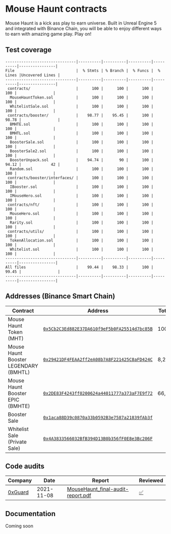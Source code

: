 # Mouse Haunt contracts

Mouse Haunt is a kick ass play to earn universe. Built in Unreal Engine 5 and integrated with Binance Chain, you will be able to enjoy different ways to earn with amazing game play. Play on!

## Test coverage

<!-- COVERAGE START -->

```
-------------------------------|----------|----------|----------|----------|----------------|
File                           |  % Stmts | % Branch |  % Funcs |  % Lines |Uncovered Lines |
-------------------------------|----------|----------|----------|----------|----------------|
 contracts/                    |      100 |      100 |      100 |      100 |                |
  MouseHauntToken.sol          |      100 |      100 |      100 |      100 |                |
  WhitelistSale.sol            |      100 |      100 |      100 |      100 |                |
 contracts/booster/            |    98.77 |    95.45 |      100 |    98.78 |                |
  BMHTE.sol                    |      100 |      100 |      100 |      100 |                |
  BMHTL.sol                    |      100 |      100 |      100 |      100 |                |
  BoosterSale.sol              |      100 |      100 |      100 |      100 |                |
  BoosterSale2.sol             |      100 |      100 |      100 |      100 |                |
  BoosterUnpack.sol            |    94.74 |       90 |      100 |    94.12 |             42 |
  Random.sol                   |      100 |      100 |      100 |      100 |                |
 contracts/booster/interfaces/ |      100 |      100 |      100 |      100 |                |
  IBooster.sol                 |      100 |      100 |      100 |      100 |                |
  IMouseHero.sol               |      100 |      100 |      100 |      100 |                |
 contracts/nft/                |      100 |      100 |      100 |      100 |                |
  MouseHero.sol                |      100 |      100 |      100 |      100 |                |
  Rarity.sol                   |      100 |      100 |      100 |      100 |                |
 contracts/utils/              |      100 |      100 |      100 |      100 |                |
  TokenAllocation.sol          |      100 |      100 |      100 |      100 |                |
  Whitelist.sol                |      100 |      100 |      100 |      100 |                |
-------------------------------|----------|----------|----------|----------|----------------|
All files                      |    99.44 |    98.33 |      100 |    99.45 |                |
-------------------------------|----------|----------|----------|----------|----------------|
```

<!-- COVERAGE END -->

## Addresses (Binance Smart Chain)

| Contract                              | Address                                                                                                                | Total Supply |
| ------------------------------------- | ---------------------------------------------------------------------------------------------------------------------- | ------------ |
| Mouse Haunt Token (MHT)               | [`0x5Cb2C3Ed882E37DA610f9eF5b0FA25514d7bc85B`](https://bscscan.com/token/0x5Cb2C3Ed882E37DA610f9eF5b0FA25514d7bc85B)   | 100,000,000  |
| Mouse Haunt Booster LEGENDARY (BMHTL) | [`0x29421DF4FEAA2ff2eA08b7A8F221425C8aFD424C`](https://bscscan.com/token/0x29421DF4FEAA2ff2eA08b7A8F221425C8aFD424C)   | 8,250        |
| Mouse Haunt Booster EPIC (BMHTE)      | [`0x2DE83F4243ff0200624a44011777a373aF7E9f72`](https://bscscan.com/token/0x2DE83F4243ff0200624a44011777a373aF7E9f72)   | 66,000       |
| Booster Sale                          | [`0x1aca88D39c0870a33b0592B3e7587a21839fAb3f`](https://bscscan.com/address/0x1aca88D39c0870a33b0592B3e7587a21839fAb3f) |              |
| Whitelist Sale (Private Sale)         | [`0x4A3833566032BfB394D13B0b356fF0E8e3Bc206F`](https://bscscan.com/address/0x4A3833566032BfB394D13B0b356fF0E8e3Bc206F) |              |

## Code audits

| Company                         | Date       | Report                                                                                                                                                                       | Reviewed                                                    |
| ------------------------------- | ---------- | ---------------------------------------------------------------------------------------------------------------------------------------------------------------------------- | ----------------------------------------------------------- |
| [0xGuard](https://0xguard.com/) | 2021-11-08 | [MouseHaunt_final-audit-report.pdf](https://github.com/0xGuard-com/audit-reports/blob/1259f5da70996a31066beac6a593e4f9407ebe46/mousehaunt/MouseHaunt_final-audit-report.pdf) | [✅](../../commit/04eb145f4b3e192bfcca009bacca6791d681b1bb) |

## Documentation

Coming soon
